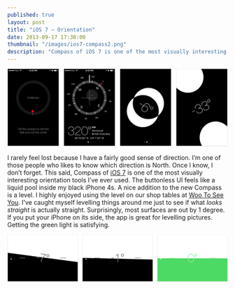 ```yaml
---
published: true
layout: post
title: "iOS 7 – Orientation"
date: 2013-09-17 17:38:00
thumbnail: "/images/ios7-compass2.png"
description: "Compass of iOS 7 is one of the most visually interesting orientation tools. The buttonless UI feels like a liquid pool inside my black iPhone 4s."
---
```


<img alt="The iOS 7 Compass and level for 3 dimensional plain" src="/images/ios7-compass2.png" />

I rarely feel lost because I have a fairly good sense of direction. I’m one of those people who likes to know which direction is North. Once I know, I don’t forget. This said, Compass of [iOS 7](http://www.apple.com/ios) is one of the most visually interesting orientation tools I’ve ever used. The buttonless UI feels like a liquid pool inside my black iPhone 4s. A nice addition to the new Compass is a level. I highly enjoyed using the level on our shop tables at [Woo To See You](http://wootoseeyou.com). I’ve caught myself levelling things around me just to see if what *looks straight* is actually straight. Surprisingly, most surfaces are out by 1 degree. If you put your iPhone on its side, the app is great for levelling pictures. Getting the green light is satisfying.

<img alt="Using the x-axis level in the iOS 7 Compass" src="/images/ios7-compass3.png" />